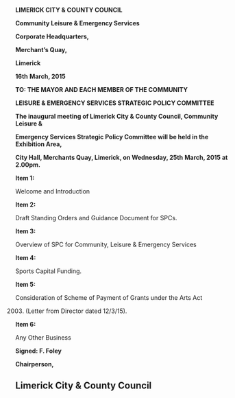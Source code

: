 **LIMERICK CITY & COUNTY COUNCIL**

**Community Leisure & Emergency Services**

**Corporate Headquarters,**

**Merchant’s Quay,**

**Limerick**

**16th** **March, 2015**

**TO: THE MAYOR AND EACH MEMBER OF THE COMMUNITY**

**LEISURE & EMERGENCY SERVICES STRATEGIC POLICY COMMITTEE**

**The inaugural meeting of Limerick City & County Council, Community Leisure &**

**Emergency Services Strategic Policy Committee will be held in the Exhibition Area,**

**City Hall, Merchants Quay, Limerick, on Wednesday, 25th** **March, 2015 at 2.00pm.**

**Item 1:**

Welcome and Introduction

**Item 2:**

Draft Standing Orders and Guidance Document for SPCs.

**Item 3:**

Overview of SPC for Community, Leisure & Emergency Services

**Item 4:**

Sports Capital Funding.

**Item 5:**

Consideration of Scheme of Payment of Grants under the Arts Act

2003. (Letter from Director dated 12/3/15).

**Item 6:**

Any Other Business

**Signed: F. Foley**

**Chairperson,**

**Limerick City & County Council**
---
